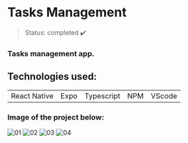 <h1> Tasks Management </h1>

> Status: completed ✔️

### Tasks management app.
## Technologies used:

<table>
  <tr>
    <td>React Native</td>
    <td>Expo</td>
    <td>Typescript</td>
    <td>NPM</td>
    <td>VScode</td>
  </tr>
</table>

### Image of the project below:
![01](https://github.com/Rafaelse6/tailwind-spotify/assets/64181619/6320c753-7b87-4267-ab93-f0763eb0dc76)
![02](https://github.com/Rafaelse6/tailwind-spotify/assets/64181619/8fe4377b-0fd5-4afd-8767-409d74146608)
![03](https://github.com/Rafaelse6/tailwind-spotify/assets/64181619/0a8b20d5-2e31-471f-a53e-3958be639f5b)
![04](https://github.com/Rafaelse6/tailwind-spotify/assets/64181619/01985b0a-b34d-4bfc-a783-8517dc0d05e7)
